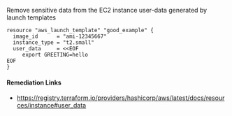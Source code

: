 
Remove sensitive data from the EC2 instance user-data generated by launch templates

```hcl
resource "aws_launch_template" "good_example" {
  image_id      = "ami-12345667"
  instance_type = "t2.small"
  user_data     = <<EOF
	 export GREETING=hello
EOF
}
```

#### Remediation Links
 - https://registry.terraform.io/providers/hashicorp/aws/latest/docs/resources/instance#user_data

